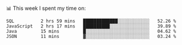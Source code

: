 <!-- <div align="center">
  <h1> Hello, There! <img src="https://media.giphy.com/media/hvRJCLFzcasrR4ia7z/giphy.gif" width="25px"></h1>
</div>

<p align="center">
    <a href="https://linkedin.com/in/willgreen98" alt="LinkedIn">
	    <img src="https://img.shields.io/badge/-LinkedIn-0e76a8?style=flat-square&logo=Linkedin&logoColor=white"/></a>
    <a href="https://twitter.com/Will_Green98" alt="Tweeter">
        <img src="https://img.shields.io/badge/-Twitter-00acee?style=flat-square&logo=Twitter&logoColor=white"/></a>
</p>

<div align="center">
	<h3> Will | 👨🏻‍💻 Software Engineer | 🌏 London, UK </h3>
</div>

![](https://visitor-badge.glitch.me/badge?page_id=willgreen98.visitor-badge)

### About Me

- 🥰 Worthless Dev
- 🎓 CS Graduate with (Pending) Honours from the University of Portsmouth.
 -->
📊 This week I spent my time on:
<!--START_SECTION:waka-->
```text
SQL          2 hrs 59 mins   █████████████░░░░░░░░░░░░   52.26 % 
JavaScript   2 hrs 17 mins   ██████████░░░░░░░░░░░░░░░   39.89 % 
Java         15 mins         █░░░░░░░░░░░░░░░░░░░░░░░░   04.62 % 
JSON         11 mins         ▓░░░░░░░░░░░░░░░░░░░░░░░░   03.24 % 
```
<!--END_SECTION:waka-->
